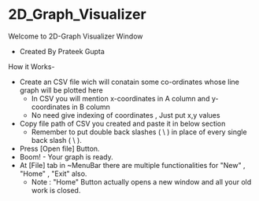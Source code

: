 # 2D_Graph_Visualizer
Welcome to 2D-Graph Visualizer Window
- Created By Prateek Gupta

How it Works-

* Create an CSV file wich will conatain some co-ordinates whose line graph will be plotted here
	* In CSV you will mention x-coordinates in A column and y-coordinates in B column
	* No need give indexing of coordinates , Just put x,y values
* Copy file path of CSV you created and paste it in below section
	* Remember to put double back slashes ( \\ ) in place of every single back slash ( \ ).
* Press [Open file] Button.
* Boom! - Your graph is ready.
* At [File] tab in ~MenuBar there are multiple functionalities for "New" , "Home" , "Exit" also.
	* Note : "Home" Button actually opens a new window and all your old work is closed.
